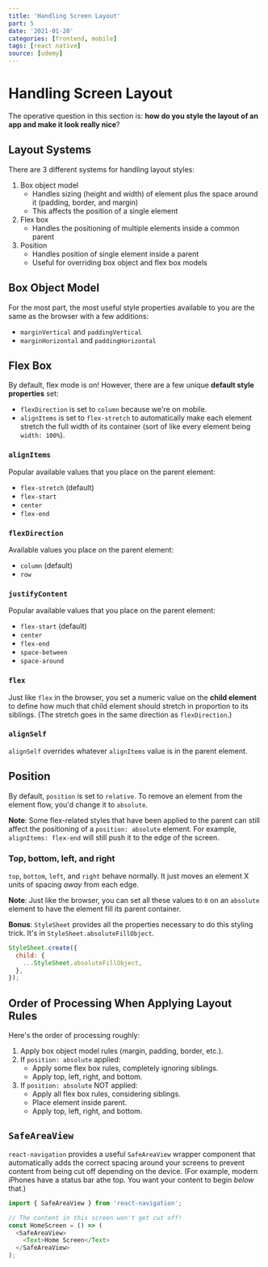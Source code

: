 ```yaml
---
title: 'Handling Screen Layout'
part: 5
date: '2021-01-20'
categories: [frontend, mobile]
tags: [react native]
source: [udemy]
---
```


# Handling Screen Layout

The operative question in this section is: **how do you style the layout of an app and make it look really nice**?

## Layout Systems

There are 3 different systems for handling layout styles:

1. Box object model
   - Handles sizing (height and width) of element plus the space around it (padding, border, and margin)
   - This affects the position of a single element
2. Flex box
   - Handles the positioning of multiple elements inside a common parent
3. Position
   - Handles position of single element inside a parent
   - Useful for overriding box object and flex box models

## Box Object Model

For the most part, the most useful style properties available to you are the same as the browser with a few additions:

- `marginVertical` and `paddingVertical`
- `marginHorizontal` and `paddingHorizontal`

## Flex Box

By default, flex mode is on! However, there are a few unique **default style properties** set:

- `flexDirection` is set to `column` because we're on mobile.
- `alignItems` is set to `flex-stretch` to automatically make each element stretch the full width of its container (sort of like every element being `width: 100%`).

### `alignItems`

Popular available values that you place on the parent element:

- `flex-stretch` (default)
- `flex-start`
- `center`
- `flex-end`

### `flexDirection`

Available values you place on the parent element:

- `column` (default)
- `row`

### `justifyContent`

Popular available values that you place on the parent element:

- `flex-start` (default)
- `center`
- `flex-end`
- `space-between`
- `space-around`

### `flex`

Just like `flex` in the browser, you set a numeric value on the **child element** to define how much that child element should stretch in proportion to its siblings. (The stretch goes in the same direction as `flexDirection`.)

### `alignSelf`

`alignSelf` overrides whatever `alignItems` value is in the parent element.

## Position

By default, `position` is set to `relative`. To remove an element from the element flow, you'd change it to `absolute`.

**Note**: Some flex-related styles that have been applied to the parent can still affect the positioning of a `position: absolute` element. For example, `alignItems: flex-end` will still push it to the edge of the screen.

### Top, bottom, left, and right

`top`, `bottom`, `left`, and `right` behave normally. It just moves an element X units of spacing _away_ from each edge.

**Note**: Just like the browser, you can set all these values to `0` on an `absolute` element to have the element fill its parent container.

**Bonus**: `StyleSheet` provides all the properties necessary to do this styling trick. It's in `StyleSheet.absoluteFillObject`.

```js
StyleSheet.create({
  child: {
    ...StyleSheet.absoluteFillObject,
  },
});
```

## Order of Processing When Applying Layout Rules

Here's the order of processing roughly:

1. Apply box object model rules (margin, padding, border, etc.).
2. If `position: absolute` applied:
   - Apply some flex box rules, completely ignoring siblings.
   - Apply top, left, right, and bottom.
3. If `position: absolute` NOT applied:
   - Apply all flex box rules, considering siblings.
   - Place element inside parent.
   - Apply top, left, right, and bottom.

## `SafeAreaView`

`react-navigation` provides a useful `SafeAreaView` wrapper component that automatically adds the correct spacing around your screens to prevent content from being cut off depending on the device. (For example, modern iPhones have a status bar athe top. You want your content to begin _below_ that.)

```js
import { SafeAreaView } from 'react-navigation';

// The content in this screen won't get cut off!
const HomeScreen = () => (
  <SafeAreaView>
    <Text>Home Screen</Text>
  </SafeAreaView>
);
```
